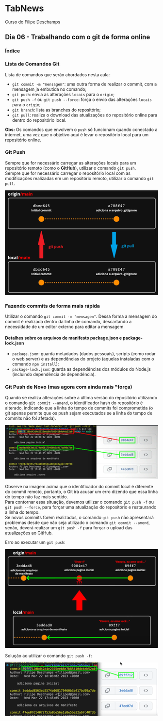 # TabNews
Curso do Filipe Deschamps

## Dia 06 - Trabalhando com o git de forma online

### Índice

### Lista de Comandos Git

Lista de comandos que serão abordados nesta aula:

- `git commit -m "mensagem"`: uma outra forma de realizar o commit, com a mensagem ja embutida no comando;
- `git push`: envia as alterações `locais` para o `origin`;
- `git push -f` ou `git push --force`: força o envio das alterações `locais` para o `origin`;
- `git branch`: lista as branches do repositório;
- `git pull`: realiza o download das atualizações do repositório online para dentro do repositório local.

**Obs:** Os comandos que envolvem o `push` só funcionam quando conectado a internet, uma vez que o objetivo aqui é levar o repositório local para um repositório online.

### Git Push

Sempre que for necessário carregar as alterações locais para um repositório remoto (como o **GitHub**), utilizar o comando `git push`. <br>
Sempre que for necessário carregar o repositório local com as modificações realizadas em um repositório remoto, utilizar o comando `git pull`.

![Git Push e Git Pull](Imagens/04.%20Git%20Push%20e%20Git%20Pull.png)

### Fazendo commits de forma mais rápida

Utilizar o comando `git commit -m "mensagem"`. Dessa forma a mensagem do commit é realizada dentro da linha de comando, descartando a necessidade de um editor externo para editar a mensagem.

#### Detalhes sobre os arquivos de manifesto package.json e package-lock.json

- `package.json`: guarda metadados (dados pessoais), scripts (como rodar o web server) e as dependências do projeto (aquelas instaladas com o comando `npm install`);
- `package-lock.json`: guarda as dependências dos módulos do Node.js (incluindo dependência de dependência).

### Git Push de Novo (mas agora com ainda mais "força)

Quando se realiza alterações sobre a última versão do repositório utilizando o comando `git commit --amend`, o identificador hash do repositório é alterado, indicando que a linha do tempo de commits foi comprometida (o git apenas permite que os push sejam executados se a linha do tempo de commits não foi afetada).

![Lista de Commits](<Imagens/05. Lista de Commits.PNG>)

Observe na imagem acima que o identificador do commit local é diferente do commit remoto, portanto, o Git irá acusar um erro dizendo que essa linha do tempo não faz mais sentido. <br>
Para contornar essa situação, devemos utilizar o comando `git push -f` ou `git push --force`, para forçar uma atualização do repositório e restaurando a linha do tempo. <br>
Se novos commits forem realizados, o comando `git push` não apresentará problemas desde que não seja utilizado o comando `git commit --amend`, senão, deverá realizar um `git push -f` para forçar o upload das atualizações ao GitHub.

Erro ao executar um `git push`:

![Erro ao executar um git push](Imagens/06.%20Erro%20no%20Git%20Push.PNG)

Solução ao utilizar o comando `git push -f`:

![Solução ao utilizar um git push -f](Imagens/07.%20Solução%20no%20Git%20Push.PNG)
